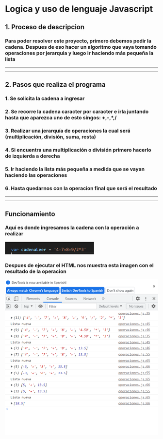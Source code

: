 # **Logica y uso de lenguaje Javascript**

## **1. Proceso de descripcion**
### Para poder resolver este proyecto, primero debemos pedir la cadena. Despues de eso hacer un algoritmo que vaya tomando operaciones por jerarquia y luego ir haciendo más pequeña la lista

---
---
## **2. Pasos que realiza el programa**
### 1. Se solicita la cadena a ingresar
### 2. Se recorre la cadena caracter por caracter e irla juntando hasta que aparezca uno de esto singos: +,-,*,/
### 3. Realizar una jerarquía de operaciones la cual será (multiplicación, división, suma, resta)
### 4. Si encuentra una multiplicación o división primero hacerlo de izquierda a derecha
### 5. Ir haciendo la lista más pequeña a medida que se vayan haciendo las operaciones
### 6. Hasta quedarnos con la operacion final que será el resultado

---
---

## **Funcionamiento**
### Aquí es donde ingresamos la cadena con la operación a realizar
![cadena](caracter.PNG)

### Despues de ejecutar el HTML nos muestra esta imagen con el resultado de la operacion

![resultado operacion](respuesta.PNG)